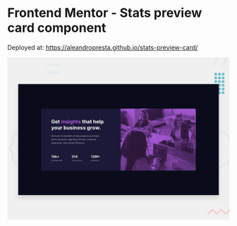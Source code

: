 # Frontend Mentor - Stats preview card component

Deployed at: https://aleandropresta.github.io/stats-preview-card/

![Design preview for the Stats preview card component coding challenge](./design/desktop-preview.jpg)